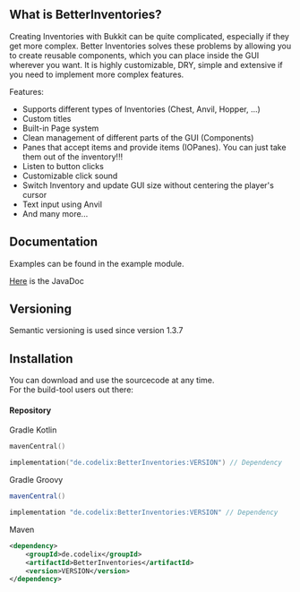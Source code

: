 ## What is BetterInventories?
Creating Inventories with Bukkit can be quite complicated, especially if they get more complex.
Better Inventories solves these problems by allowing you to create reusable components, which
you can place inside the GUI wherever you want. It is highly customizable, DRY, simple and extensive
if you need to implement more complex features.

Features:
- Supports different types of Inventories (Chest, Anvil, Hopper, ...)
- Custom titles
- Built-in Page system
- Clean management of different parts of the GUI (Components)
- Panes that accept items and provide items (IOPanes). You can just take them out of the inventory!!!
- Listen to button clicks
- Customizable click sound
- Switch Inventory and update GUI size without centering the player's cursor
- Text input using Anvil
- And many more...

## Documentation
Examples can be found in the example module.

[Here](https://www.javadoc.io/doc/de.codelix/BetterInventories) is the JavaDoc

## Versioning
Semantic versioning is used since version 1.3.7

## Installation
You can download and use the sourcecode at any time.<br>
For the build-tool users out there:
#### Repository
Gradle Kotlin
```kotlin
mavenCentral()
```
```kotlin
implementation("de.codelix:BetterInventories:VERSION") // Dependency
```
Gradle Groovy
```groovy
mavenCentral()
```
```groovy
implementation "de.codelix:BetterInventories:VERSION" // Dependency
```
Maven
```xml
<dependency>
    <groupId>de.codelix</groupId>
    <artifactId>BetterInventories</artifactId>
    <version>VERSION</version>
</dependency>
